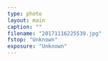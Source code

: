 ```yaml
---
type: photo
layout: main
caption: ""
filename: "20171116225539.jpg"
fstop: "Unknown"
exposure: "Unknown"
---
```

